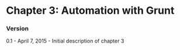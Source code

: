 Chapter 3: Automation with Grunt
===================================================


### Version

0.1 - April 7, 2015 - Initial description of chapter 3